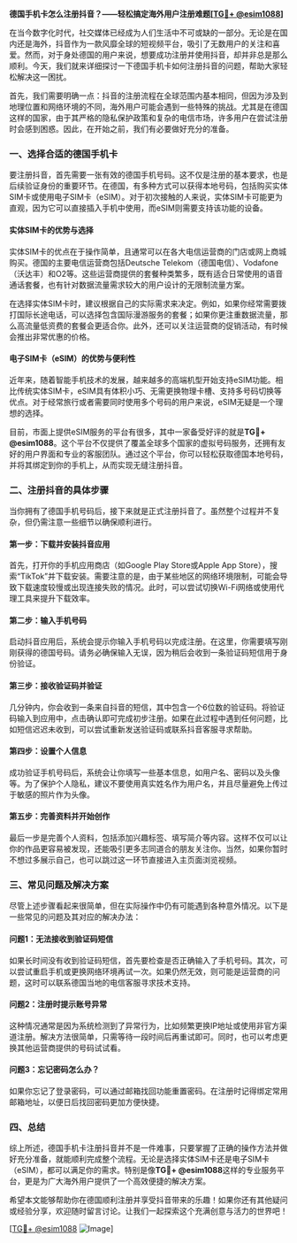 **德国手机卡怎么注册抖音？——轻松搞定海外用户注册难题[[TG💪+ @esim1088](https://t.me/s/esim1088)]**

在当今数字化时代，社交媒体已经成为人们生活中不可或缺的一部分。无论是在国内还是海外，抖音作为一款风靡全球的短视频平台，吸引了无数用户的关注和喜爱。然而，对于身处德国的用户来说，想要成功注册并使用抖音，却并非总是那么顺利。今天，我们就来详细探讨一下德国手机卡如何注册抖音的问题，帮助大家轻松解决这一困扰。

首先，我们需要明确一点：抖音的注册流程在全球范围内基本相同，但因为涉及到地理位置和网络环境的不同，海外用户可能会遇到一些特殊的挑战。尤其是在德国这样的国家，由于其严格的隐私保护政策和复杂的电信市场，许多用户在尝试注册时会感到困惑。因此，在开始之前，我们有必要做好充分的准备。

### **一、选择合适的德国手机卡**

要注册抖音，首先需要一张有效的德国手机号码。这不仅是注册的基本要求，也是后续验证身份的重要环节。在德国，有多种方式可以获得本地号码，包括购买实体SIM卡或使用电子SIM卡（eSIM）。对于初次接触的人来说，实体SIM卡可能更为直观，因为它可以直接插入手机中使用，而eSIM则需要支持该功能的设备。

#### **实体SIM卡的优势与选择**
实体SIM卡的优点在于操作简单，且通常可以在各大电信运营商的门店或网上商城购买。德国的主要电信运营商包括Deutsche Telekom（德国电信）、Vodafone（沃达丰）和O2等。这些运营商提供的套餐种类繁多，既有适合日常使用的语音通话套餐，也有针对数据流量需求较大的用户设计的无限制流量方案。

在选择实体SIM卡时，建议根据自己的实际需求来决定。例如，如果你经常需要拨打国际长途电话，可以选择包含国际漫游服务的套餐；如果你更注重数据流量，那么高流量低资费的套餐会更适合你。此外，还可以关注运营商的促销活动，有时候会推出非常优惠的价格。

#### **电子SIM卡（eSIM）的优势与便利性**
近年来，随着智能手机技术的发展，越来越多的高端机型开始支持eSIM功能。相比传统实体SIM卡，eSIM具有体积小巧、无需更换物理卡槽、支持多号码切换等优点。对于经常旅行或者需要同时使用多个号码的用户来说，eSIM无疑是一个理想的选择。

目前，市面上提供eSIM服务的平台有很多，其中一家备受好评的就是**TG💪+ @esim1088**。这个平台不仅提供了覆盖全球多个国家的虚拟号码服务，还拥有友好的用户界面和专业的客服团队。通过这个平台，你可以轻松获取德国本地号码，并将其绑定到你的手机上，从而实现无缝注册抖音。

### **二、注册抖音的具体步骤**

当你拥有了德国手机号码后，接下来就是正式注册抖音了。虽然整个过程并不复杂，但仍需注意一些细节以确保顺利进行。

#### **第一步：下载并安装抖音应用**
首先，打开你的手机应用商店（如Google Play Store或Apple App Store），搜索“TikTok”并下载安装。需要注意的是，由于某些地区的网络环境限制，可能会导致下载速度较慢或出现连接失败的情况。此时，可以尝试切换Wi-Fi网络或使用代理工具来提升下载效率。

#### **第二步：输入手机号码**
启动抖音应用后，系统会提示你输入手机号码以完成注册。在这里，你需要填写刚刚获得的德国号码。请务必确保输入无误，因为稍后会收到一条验证码短信用于身份验证。

#### **第三步：接收验证码并验证**
几分钟内，你会收到一条来自抖音的短信，其中包含一个6位数的验证码。将验证码输入到应用中，点击确认即可完成初步注册。如果在此过程中遇到任何问题，比如短信迟迟未收到，可以尝试重新发送验证码或联系抖音客服寻求帮助。

#### **第四步：设置个人信息**
成功验证手机号码后，系统会让你填写一些基本信息，如用户名、密码以及头像等。为了保护个人隐私，建议不要使用真实姓名作为用户名，并且尽量避免上传过于敏感的照片作为头像。

#### **第五步：完善资料并开始创作**
最后一步是完善个人资料，包括添加兴趣标签、填写简介等内容。这样不仅可以让你的作品更容易被发现，还能吸引更多志同道合的朋友关注你。当然，如果你暂时不想过多展示自己，也可以跳过这一环节直接进入主页面浏览视频。

### **三、常见问题及解决方案**

尽管上述步骤看起来很简单，但在实际操作中仍有可能遇到各种意外情况。以下是一些常见的问题及其对应的解决办法：

#### **问题1：无法接收到验证码短信**
如果长时间没有收到验证码短信，首先要检查是否正确输入了手机号码。其次，可以尝试重启手机或更换网络环境再试一次。如果仍然无效，则可能是运营商的问题，这时可以联系德国当地的电信客服寻求技术支持。

#### **问题2：注册时提示账号异常**
这种情况通常是因为系统检测到了异常行为，比如频繁更换IP地址或使用非官方渠道注册。解决方法很简单，只需等待一段时间后再重试即可。同时，也可以考虑更换其他运营商提供的号码试试看。

#### **问题3：忘记密码怎么办？**
如果你忘记了登录密码，可以通过邮箱找回功能重置密码。在注册时记得绑定常用邮箱地址，以便日后找回密码更加方便快捷。

### **四、总结**

综上所述，德国手机卡注册抖音并不是一件难事，只要掌握了正确的操作方法并做好充分准备，就能顺利完成整个流程。无论是选择实体SIM卡还是电子SIM卡（eSIM），都可以满足你的需求。特别是像**TG💪+ @esim1088**这样的专业服务平台，更是为广大海外用户提供了一个高效便捷的解决方案。

希望本文能够帮助你在德国顺利注册并享受抖音带来的乐趣！如果你还有其他疑问或经验分享，欢迎随时留言讨论。让我们一起探索这个充满创意与活力的世界吧！

[[TG💪+ @esim1088](https://t.me/s/esim1088) ![Image](https://i.postimg.cc/4NQfJmqS/Snipaste-2025-05-13-00-14-12.png)]